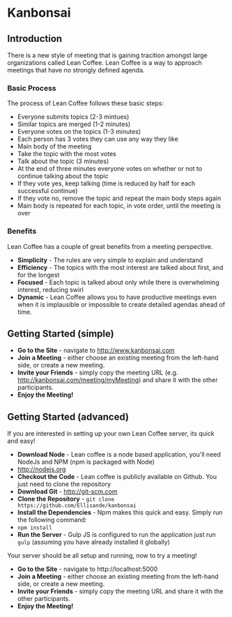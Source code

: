 # Kanbonsai

## Introduction
There is a new style of meeting that is gaining tracition amongst large organizations called Lean Coffee. Lean Coffee is a way to approach meetings that have no strongly defined agenda.

### Basic Process
The process of Lean Coffee follows these basic steps:

* Everyone submits topics (2-3 mintues)
* Similar topics are merged (1-2 minutes)
* Everyone votes on the topics (1-3 minutes)
 * Each person has 3 votes they can use any way they like
* Main body of the meeting
 * Take the topic with the most votes
 * Talk about the topic (3 minutes)
 * At the end of three minutes everyone votes on whether or not to continue talking about the topic
  * If they vote yes, keep talking (time is reduced by half for each successful continue)
  * If they vote no, remove the topic and repeat the main body steps again
* Main body is repeated for each topic, in vote order, until the meeting is over

### Benefits
Lean Coffee has a couple of great benefits from a meeting perspective.

* __Simplicity__ - The rules are very simple to explain and understand
* __Efficiency__ - The topics with the most interest are talked about first, and for the longest
* __Focused__ - Each topic is talked about only while there is overwhelming interest, reducing swirl
* __Dynamic__ - Lean Coffee allows you to have productive meetings even when it is implausible or impossible to create detailed agendas ahead of time.


## Getting Started (simple)

* __Go to the Site__ - navigate to http://www.kanbonsai.com
* __Join a Meeting__ - either choose an existing meeting from the left-hand side, or create a new meeting.
* __Invite your Friends__ - simply copy the meeting URL (e.g. http://kanbonsai.com/meeting/myMeeting) and share it with the other participants.
* __Enjoy the Meeting!__

## Getting Started (advanced)

If you are interested in setting up your own Lean Coffee server, its quick and easy!

* __Download Node__ - Lean coffee is a node based application, you'll need NodeJs and NPM (npm is packaged with Node)
 * http://nodejs.org
* __Checkout the Code__ - Lean coffee is publicly available on Github. You just need to clone the repository
 * __Download Git__ - http://git-scm.com
 * __Clone the Repository__ - ```git clone https://github.com/Ellisande/kanbonsai```
* __Install the Dependencies__ - Npm makes this quick and easy. Simply run the following command:
 * ```npm install```
* __Run the Server__ - Gulp JS is configured to run the application just run ```gulp``` (assuming you have already installed it globally)

Your server should be all setup and running, now to try a meeting!

* __Go to the Site__ - navigate to http://localhost:5000
* __Join a Meeting__ - either choose an existing meeting from the left-hand side, or create a new meeting.
* __Invite your Friends__ - simply copy the meeting URL and share it with the other participants.
* __Enjoy the Meeting!__

